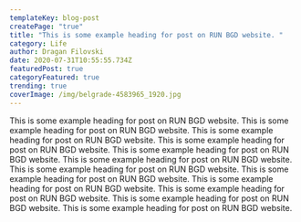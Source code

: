 ```yaml
---
templateKey: blog-post
createPage: "true"
title: "This is some example heading for post on RUN BGD website. "
category: Life
author: Dragan Filovski
date: 2020-07-31T10:55:55.734Z
featuredPost: true
categoryFeatured: true
trending: true
coverImage: /img/belgrade-4583965_1920.jpg
---
```

This is some example heading for post on RUN BGD website. This is some example heading for post on RUN BGD website. This is some example heading for post on RUN BGD website. This is some example heading for post on RUN BGD website. This is some example heading for post on RUN BGD website. This is some example heading for post on RUN BGD website. This is some example heading for post on RUN BGD website. This is some example heading for post on RUN BGD website. This is some example heading for post on RUN BGD website. This is some example heading for post on RUN BGD website. This is some example heading for post on RUN BGD website. This is some example heading for post on RUN BGD website.